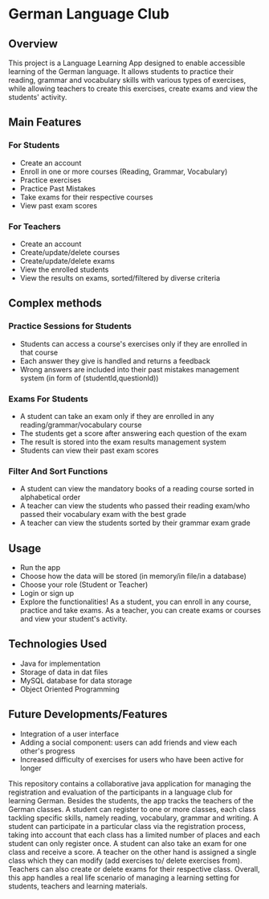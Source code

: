# German Language Club
## Overview
This project is a Language Learning App designed to enable accessible learning of the German language.
It allows students to practice their reading, grammar and vocabulary skills with various types of exercises,
while allowing teachers to create this exercises, create exams and view the students' activity.

## Main Features
### For Students
- Create an account
- Enroll in one or more courses (Reading, Grammar, Vocabulary)
- Practice exercises
- Practice Past Mistakes
- Take exams for their respective courses
- View past exam scores

### For Teachers
- Create an account
- Create/update/delete courses
- Create/update/delete exams
- View the enrolled students
- View the results on exams, sorted/filtered by diverse criteria

## Complex methods
### Practice Sessions for Students
- Students can access a course's exercises only if they are enrolled in that course
- Each answer they give is handled and returns a feedback
- Wrong answers are included into their past mistakes management system (in form of (studentId,questionId))

### Exams For Students
- A student can take an exam only if they are enrolled in any reading/grammar/vocabulary course
- The students get a score after answering each question of the exam
- The result is stored into the exam results management system
- Students can view their past exam scores

### Filter And Sort Functions
- A student can view the mandatory books of a reading course sorted in alphabetical order
- A teacher can view the students who passed their reading exam/who passed their vocabulary exam with the best grade
- A teacher can view the students sorted by their grammar exam grade

## Usage
- Run the app
- Choose how the data will be stored (in memory/in file/in a database)
- Choose your role (Student or Teacher)
- Login or sign up
- Explore the functionalities! As a student, you can enroll in any course, practice and take exams.
As a teacher, you can create exams or courses and view your student's activity.

## Technologies Used 
- Java for implementation
- Storage of data in dat files
- MySQL database for data storage
- Object Oriented Programming

## Future Developments/Features
- Integration of a user interface
- Adding a social component: users can add friends and view each other's progress
- Increased difficulty of exercises for users who have been active for longer
  
This repository contains a collaborative java application for managing the registration and evaluation 
of the participants in a language club for learning German. Besides the students, the app tracks the 
teachers of the German classes. A student can register to one or more classes, each class tackling specific 
skills, namely reading, vocabulary, grammar and writing. A student can participate in a particular class via 
the registration process, taking into account that each class has a limited number of places and each 
student can only register once. A student can also take an exam for one class and receive a score. A teacher 
on the other hand is assigned a single class which they can modify (add exercises to/ delete exercises from).
Teachers can also create or delete exams for their respective class. Overall, this app handles a real life 
scenario of managing a learning setting for students, teachers and learning materials.

